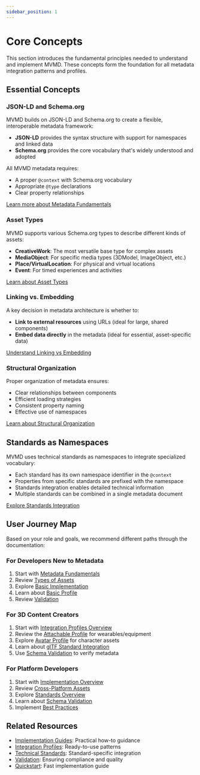 ```yaml
---
sidebar_position: 1
---
```


# Core Concepts

This section introduces the fundamental principles needed to understand and implement MVMD. These concepts form the foundation for all metadata integration patterns and profiles.

## Essential Concepts

### JSON-LD and Schema.org

MVMD builds on JSON-LD and Schema.org to create a flexible, interoperable metadata framework:

- **JSON-LD** provides the syntax structure with support for namespaces and linked data
- **Schema.org** provides the core vocabulary that's widely understood and adopted

All MVMD metadata requires:
- A proper `@context` with Schema.org vocabulary
- Appropriate `@type` declarations
- Clear property relationships

[Learn more about Metadata Fundamentals](./metadata-fundamentals.md)

### Asset Types

MVMD supports various Schema.org types to describe different kinds of assets:

- **CreativeWork**: The most versatile base type for complex assets
- **MediaObject**: For specific media types (3DModel, ImageObject, etc.)
- **Place/VirtualLocation**: For physical and virtual locations
- **Event**: For timed experiences and activities

[Learn about Asset Types](./metadata/types-of-assets.md)

### Linking vs. Embedding

A key decision in metadata architecture is whether to:

- **Link to external resources** using URLs (ideal for large, shared components)
- **Embed data directly** in the metadata (ideal for essential, asset-specific data)

[Understand Linking vs Embedding](./linking-vs-embedding.md)

### Structural Organization

Proper organization of metadata ensures:

- Clear relationships between components
- Efficient loading strategies
- Consistent property naming
- Effective use of namespaces

[Learn about Structural Organization](./structural-organization.md)

## Standards as Namespaces

MVMD uses technical standards as namespaces to integrate specialized vocabulary:

- Each standard has its own namespace identifier in the `@context`
- Properties from specific standards are prefixed with the namespace
- Standards integration enables detailed technical information
- Multiple standards can be combined in a single metadata document

[Explore Standards Integration](../standards/overview.md)

## User Journey Map

Based on your role and goals, we recommend different paths through the documentation:

### For Developers New to Metadata
1. Start with [Metadata Fundamentals](./metadata-fundamentals.md)
2. Review [Types of Assets](./types-of-assets.md)
3. Explore [Basic Implementation](../implementation/assets.md)
4. Learn about [Basic Profile](../integration-profiles/basic.md)
5. Review [Validation](../tools/validator.md)

### For 3D Content Creators
1. Start with [Integration Profiles Overview](../integration-profiles/overview.md)
2. Review the [Attachable Profile](../integration-profiles/attachable.md) for wearables/equipment
3. Explore [Avatar Profile](../integration-profiles/avatar.md) for character assets
4. Learn about [glTF Standard Integration](../standards/gltf.md)
5. Use [Schema Validation](../tools/validator.md) to verify metadata

### For Platform Developers
1. Start with [Implementation Overview](../implementation/overview.md)
2. Review [Cross-Platform Assets](../implementation/cross-platform-assets.md)
3. Explore [Standards Overview](../standards/overview.md)
4. Learn about [Schema Validation](../tools/validator.md)
5. Implement [Best Practices](../implementation/best-practices.md)

## Related Resources

- [Implementation Guides](../implementation/overview.md): Practical how-to guidance
- [Integration Profiles](../integration-profiles/overview.md): Ready-to-use patterns
- [Technical Standards](../standards/overview.md): Standard-specific integration
- [Validation](../tools/validator.md): Ensuring compliance and quality
- [Quickstart](../quickstart.md): Fast implementation guide
